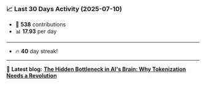 <!--START_STATS-->
### 📈 Last 30 Days Activity (2025-07-10)  
- 🧮 **538** contributions  
- 📊 **17.93** per day
---
- 🔥 **40** day streak!
---
📝 **Latest blog:** [**The Hidden Bottleneck in AI's Brain: Why Tokenization Needs a Revolution**](https://andriak.com/blog/tokenization-revolution)
<!--END_STATS-->
